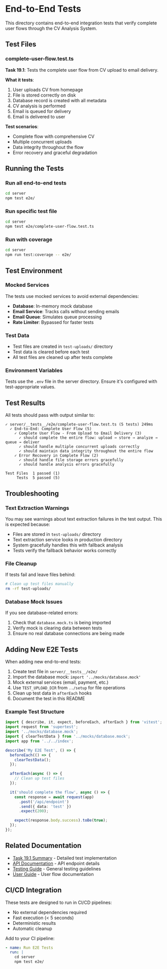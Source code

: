 # End-to-End Tests

This directory contains end-to-end integration tests that verify complete user flows through the CV Analysis System.

## Test Files

### complete-user-flow.test.ts
**Task 19.1**: Tests the complete user flow from CV upload to email delivery.

**What it tests**:
1. User uploads CV from homepage
2. File is stored correctly on disk
3. Database record is created with all metadata
4. CV analysis is performed
5. Email is queued for delivery
6. Email is delivered to user

**Test scenarios**:
- Complete flow with comprehensive CV
- Multiple concurrent uploads
- Data integrity throughout the flow
- Error recovery and graceful degradation

## Running the Tests

### Run all end-to-end tests
```bash
cd server
npm test e2e/
```

### Run specific test file
```bash
cd server
npm test e2e/complete-user-flow.test.ts
```

### Run with coverage
```bash
cd server
npm run test:coverage -- e2e/
```

## Test Environment

### Mocked Services
The tests use mocked services to avoid external dependencies:
- **Database**: In-memory mock database
- **Email Service**: Tracks calls without sending emails
- **Email Queue**: Simulates queue processing
- **Rate Limiter**: Bypassed for faster tests

### Test Data
- Test files are created in `test-uploads/` directory
- Test data is cleared before each test
- All test files are cleaned up after tests complete

### Environment Variables
Tests use the `.env` file in the server directory. Ensure it's configured with test-appropriate values.

## Test Results

All tests should pass with output similar to:

```
✓ server/__tests__/e2e/complete-user-flow.test.ts (5 tests) 249ms
  ✓ End-to-End: Complete User Flow (5)
    ✓ Complete User Flow - From Upload to Email Delivery (3)
      ✓ should complete the entire flow: upload → store → analyze → queue → deliver
      ✓ should handle multiple concurrent uploads correctly
      ✓ should maintain data integrity throughout the entire flow
    ✓ Error Recovery in Complete Flow (2)
      ✓ should handle file storage errors gracefully
      ✓ should handle analysis errors gracefully

Test Files  1 passed (1)
     Tests  5 passed (5)
```

## Troubleshooting

### Text Extraction Warnings
You may see warnings about text extraction failures in the test output. This is expected because:
- Files are stored in `test-uploads/` directory
- Text extraction service looks in production directory
- System gracefully handles this with fallback analysis
- Tests verify the fallback behavior works correctly

### File Cleanup
If tests fail and leave files behind:
```bash
# Clean up test files manually
rm -rf test-uploads/
```

### Database Mock Issues
If you see database-related errors:
1. Check that `database.mock.ts` is being imported
2. Verify mock is clearing data between tests
3. Ensure no real database connections are being made

## Adding New E2E Tests

When adding new end-to-end tests:

1. Create test file in `server/__tests__/e2e/`
2. Import the database mock: `import '../mocks/database.mock'`
3. Mock external services (email, payment, etc.)
4. Use `TEST_UPLOAD_DIR` from `../setup` for file operations
5. Clean up test data in `afterEach` hooks
6. Document the test in this README

### Example Test Structure

```typescript
import { describe, it, expect, beforeEach, afterEach } from 'vitest';
import request from 'supertest';
import '../mocks/database.mock';
import { clearTestData } from '../mocks/database.mock';
import app from '../../index';

describe('My E2E Test', () => {
  beforeEach(() => {
    clearTestData();
  });

  afterEach(async () => {
    // Clean up test files
  });

  it('should complete the flow', async () => {
    const response = await request(app)
      .post('/api/endpoint')
      .send({ data: 'test' })
      .expect(200);

    expect(response.body.success).toBe(true);
  });
});
```

## Related Documentation

- [Task 19.1 Summary](./TASK_19.1_SUMMARY.md) - Detailed test implementation
- [API Documentation](../../docs/API_DOCUMENTATION.md) - API endpoint details
- [Testing Guide](../README.md) - General testing guidelines
- [User Guide](../../docs/USER_GUIDE.md) - User flow documentation

## CI/CD Integration

These tests are designed to run in CI/CD pipelines:
- No external dependencies required
- Fast execution (< 5 seconds)
- Deterministic results
- Automatic cleanup

Add to your CI pipeline:
```yaml
- name: Run E2E Tests
  run: |
    cd server
    npm test e2e/
```
